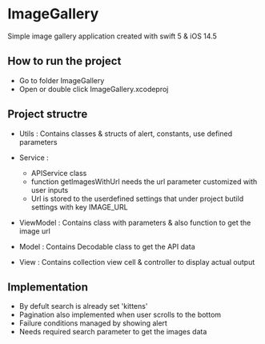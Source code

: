 # ImageGallery

Simple image gallery application created with swift 5 & iOS 14.5


## How to run the project

- Go to folder ImageGallery
- Open or double click ImageGallery.xcodeproj

## Project structre

- Utils : Contains classes & structs of alert, constants, use defined parameters

- Service : 
	-	APIService class
	- function getImagesWithUrl needs the url parameter customized with user inputs
	- Url is stored to the userdefined settings that under project butild settings with key IMAGE_URL
	
- ViewModel : Contains class with parameters & also function to get the image url

- Model : Contains Decodable class to get the API data 

- View : Contains collection view cell & controller to display actual output

## Implementation 
- By defult search is already set 'kittens'
- Pagination also implemented when user scrolls to the bottom
- Failure conditions managed by showing alert
- Needs required search parameter to get the images data



